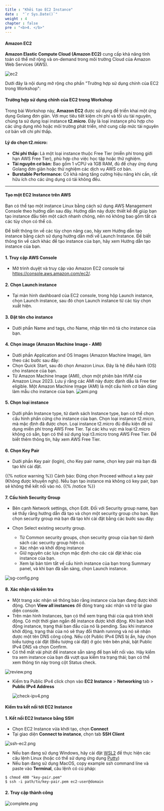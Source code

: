 ```yaml
---
title : "Khởi tạo EC2 Instance"
date :  "`r Sys.Date()`"
weight : 4
chapter : false
pre : "<b>4. </b>"
---
```


#### Amazon EC2

**Amazon Elastic Compute Cloud (Amazon EC2)** cung cấp khả năng tính toán có thể mở rộng và on-demand trong môi trường Cloud của Amazon Web Services (AWS).

![ec2](https://docs.aws.amazon.com/images/AWSEC2/latest/UserGuide/images/instance-types.png)

Dưới đây là nội dung mở rộng cho phần "Trường hợp sử dụng chính của EC2 trong Workshop":

#### Trường hợp sử dụng chính của EC2 trong Workshop  

Trong bài Workshop này, **Amazon EC2** được sử dụng để triển khai một ứng dụng Golang đơn giản. Với mục tiêu tiết kiệm chi phí và tối ưu tài nguyên, chúng ta sử dụng loại instance **t2.micro**. Đây là loại instance phù hợp cho các ứng dụng nhỏ hoặc môi trường phát triển, nhờ cung cấp mức tài nguyên cơ bản với chi phí thấp.  

#### Lý do chọn **t2.micro**:
- **Chi phí thấp:** Là một loại instance thuộc Free Tier (miễn phí trong giới hạn AWS Free Tier), phù hợp cho việc học tập hoặc thử nghiệm.  
- **Tài nguyên cơ bản:** Bao gồm 1 vCPU và 1GB RAM, đủ để chạy ứng dụng Golang đơn giản hoặc thử nghiệm các dịch vụ AWS cơ bản.  
- **Burstable Performance:** Có khả năng tăng cường hiệu năng khi cần, rất hữu ích cho các ứng dụng có tải không đều.  

---

#### Tạo một EC2 Instance trên AWS

Bạn có thể tạo một instance Linux bằng cách sử dụng AWS Management Console theo hướng dẫn sau đây.
Hướng dẫn này được thiết kế để giúp bạn tạo instance đầu tiên một cách nhanh chóng, nên nó không bao gồm tất cả các tùy chọn có thể có. 

Để biết thông tin về các tùy chọn nâng cao, hãy xem Hướng dẫn tạo instance bằng cách sử dụng hướng dẫn mới về Launch Instance. Để biết thông tin về cách khác để tạo instance của bạn, hãy xem Hướng dẫn tạo instance của bạn.

#### 1. Truy cập AWS Console

- Mở trình duyệt và truy cập vào Amazon EC2 console tại https://console.aws.amazon.com/ec2/.

#### 2. Chọn Launch instance

- Tại màn hình dashboard của EC2 console, trong hộp Launch instance, chọn Launch instance, sau đó chọn Launch instance từ các tùy chọn xuất hiện.

#### 3. Đặt tên cho instance

- Dưới phần Name and tags, cho Name, nhập tên mô tả cho instance của bạn.

#### 4. Chọn image (Amazon Machine Image - AMI)

- Dưới phần Application and OS Images (Amazon Machine Image), làm theo các bước sau đây:
- Chọn Quick Start, sau đó chọn Amazon Linux. Đây là hệ điều hành (OS) cho instance của bạn.
- Từ Amazon Machine Image (AMI), chọn một phiên bản HVM của Amazon Linux 2023. Lưu ý rằng các AMI này được đánh dấu là Free tier eligible. Một Amazon Machine Image (AMI) là một cấu hình cơ bản dùng làm mẫu cho instance của bạn.
![ami.png](/images/4-create-ec2-instance/ami.png)

#### 5. Chọn loại instance

- Dưới phần Instance type, từ danh sách Instance type, bạn có thể chọn cấu hình phần cứng cho instance của bạn. Chọn loại instance t2.micro, mà mặc định đã được chọn. Loại instance t2.micro đủ điều kiện để sử dụng miễn phí trong AWS Free Tier. Tại các khu vực mà loại t2.micro không có sẵn, bạn có thể sử dụng loại t3.micro trong AWS Free Tier. Để biết thêm thông tin, hãy xem AWS Free Tier.

#### 6. Chọn Key Pair

- Dưới phần Key pair (login), cho Key pair name, chọn key pair mà bạn đã tạo khi cài đặt.


{{% notice warning %}}
Cảnh báo: Đừng chọn Proceed without a key pair (Không được khuyến nghị). Nếu bạn tạo instance mà không có key pair, bạn sẽ không thể kết nối vào nó.
{{% /notice %}}

#### 7. Cấu hình Security Group

- Bên cạnh Network settings, chọn Edit. Đối với Security group name, bạn sẽ thấy rằng hướng dẫn đã tạo và chọn một security group cho bạn. Bạn chọn security group mà bạn đã tạo khi cài đặt bằng các bước sau đây:

- Chọn Select existing security group.
  - Từ Common security groups, chọn security group của bạn từ danh sách các security group hiện có.
  - Xác nhận và khởi động instance
  - Giữ nguyên các lựa chọn mặc định cho các cài đặt khác của instance của bạn.
  - Xem lại bản tóm tắt về cấu hình instance của bạn trong Summary panel, và khi bạn đã sẵn sàng, chọn Launch instance.

![sg-config.png](/images/4-create-ec2-instance/sg-config.png)

#### 8. Xác nhận và kiểm tra

- Một trang xác nhận sẽ thông báo rằng instance của bạn đang được khởi động. Chọn **View all instances** để đóng trang xác nhận và trở lại giao diện console.
- Trên màn hình Instances, bạn có thể xem trạng thái của quá trình khởi động. Có một thời gian ngắn để instance được khởi động. Khi bạn khởi động instance, trạng thái ban đầu của nó là pending. Sau khi instance khởi động, trạng thái của nó sẽ thay đổi thành running và nó sẽ nhận được một tên DNS công cộng. Nếu cột Public IPv4 DNS bị ẩn, hãy chọn biểu tượng cài đặt (Biểu tượng cài đặt) ở góc trên bên phải, bật Public IPv4 DNS và chọn Confirm.
- Có thể mất vài phút để instance sẵn sàng để bạn kết nối vào. Hãy kiểm tra xem instance của bạn đã vượt qua kiểm tra trạng thái; bạn có thể xem thông tin này trong cột Status check.

![review.png](/images/4-create-ec2-instance/review-png.png)

- Kiểm tra Public IPv4 click chọn vào **EC2 Instance** > **Networking** tab > **Public IPv4 Address**

  ![check-ipv4.png](/images/4-create-ec2-instance/check-ipv4.png)


#### Kiểm tra kết nối tới EC2 Instance

#### 1. Kết nối EC2 Instance bằng SSH
- Chọn EC2 Instance vừa khởi tạo, chọn **Connect**
- Tại giao diện **Connect to instance**, chọn tab **SSH Client** 

![ssh-ec2.png](/images/4-create-ec2-instance/ssh-ec2.png)

- Nếu bạn đang sử dụng Windows, hãy cài đặt [WSL2](https://learn.microsoft.com/en-us/windows/wsl/install) để thực hiện các câu lệnh Linux (hoặc có thể sử dụng ứng dụng [Putty](https://www.putty.org/))
- Nếu bạn đang sử dụng MacOS, copy example ssh command line và paste vào **Terminal**, câu lệnh có cú pháp:

```
$ chmod 400 "key-pair.pem"
$ ssh -i path/to/key-pair.pem ec2-user@domain
```

#### 2. Truy cập thành công 

![complete.png](/images/4-create-ec2-instance/complete.png)


